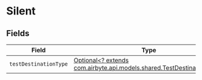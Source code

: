 # Silent


## Fields

| Field                                                                                                               | Type                                                                                                                | Required                                                                                                            | Description                                                                                                         |
| ------------------------------------------------------------------------------------------------------------------- | ------------------------------------------------------------------------------------------------------------------- | ------------------------------------------------------------------------------------------------------------------- | ------------------------------------------------------------------------------------------------------------------- |
| `testDestinationType`                                                                                               | [Optional<? extends com.airbyte.api.models.shared.TestDestinationType>](../../models/shared/TestDestinationType.md) | :heavy_minus_sign:                                                                                                  | N/A                                                                                                                 |
